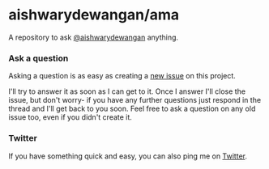 # aishwarydewangan/ama

A repository to ask [@aishwarydewangan](https://github.com/aishwarydewangan) anything.

### Ask a question

Asking a question is as easy as creating a [new issue](https://github.com/aishwarydewangan/ama/issues/new) on this project.

I'll try to answer it as soon as I can get to it. Once I answer I'll close the issue, but don't worry- if you have any 
further questions just respond in the thread and I'll get back to you soon. Feel free to ask a question on any old 
issue too, even if you didn't create it.

### Twitter

If you have something quick and easy, you can also ping me on [Twitter](https://twitter.com/aishwarydew).
